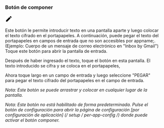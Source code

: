 <a name="button_compose"></a>
### Botón de componer
<div class="buttoncircle"><img src="ic_create_black_24dp.png"></img></div>


Este botón le permite introducir texto en una pantalla aparte y luego colocar el texto cifrado en el portapapeles.
A continuación, puede pegar el texto del portapapeles en campos de entrada que no son accesibles por appname;.
(Ejemplo: Cuerpo de un mensaje de correo electrónico en "Inbox by Gmail")
Toque este botón para abrir la pantalla de entrada.

<a name="compose_encrypt_button"></a>
Después de haber ingresado el texto, toque el botón en esta pantalla. El texto introducido se cifra y se coloca en el portapapeles,

<a name="paste_clipboard"></a>
Ahora toque largo en un campo de entrada y luego seleccione "PEGAR" para pegar el texto cifrado del portapapeles en el campo de entrada.

*Nota: Este botón se puede arrastrar y colocar en cualquier lugar de la pantalla.*

*Nota: Este botón no está habilitado de forma predeterminada. Pulse el botón de configuración para abrir la página de configuración [por configuración de aplicación] (/ setup / per-app-config /) donde puede activar el botón componer.*